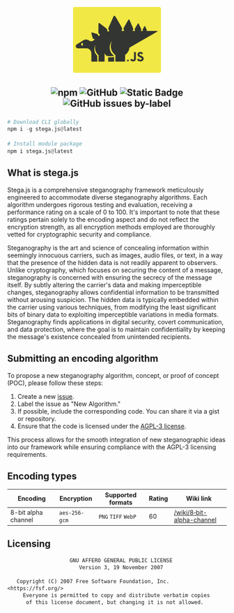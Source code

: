 <div align="center">
<p> </p>
  <img src="/readme/stega-logo-background-rounded.svg" width="40%"/>
</div>

##

<h2 align="center">
  <img src="https://img.shields.io/npm/v/stega.js?style=for-the-badge&amp;labelColor=%23313531&amp;color=%23f1e845" alt="npm">
  <img src="https://img.shields.io/github/license/notreeceharris/stega.js?style=for-the-badge&amp;labelColor=%23313531&amp;color=%23f1e845" alt="GitHub">
  <img src="https://img.shields.io/badge/supported_algorithms-1-we?style=for-the-badge&amp;labelColor=%23313531&amp;color=%23f1e845" alt="Static Badge">
  <img src="https://img.shields.io/github/issues/notreeceharris/stega.js/new%20algorithm?style=for-the-badge&amp;label=submitted%20algorithms&amp;labelColor=%23313531&amp;color=%23f1e845&amp;cacheSeconds=0" alt="GitHub issues by-label">
  <p> </p>
</h2>

```py
# Download CLI globally
npm i -g stega.js@latest

# Install module package
npm i stega.js@latest
```
## What is stega.js
Stega.js is a comprehensive steganography framework meticulously engineered to accommodate diverse steganography algorithms. Each algorithm undergoes rigorous testing and evaluation, receiving a performance rating on a scale of 0 to 100. It's important to note that these ratings pertain solely to the encoding aspect and do not reflect the encryption strength, as all encryption methods employed are thoroughly vetted for cryptographic security and compliance.

Steganography is the art and science of concealing information within seemingly innocuous carriers, such as images, audio files, or text, in a way that the presence of the hidden data is not readily apparent to observers. Unlike cryptography, which focuses on securing the content of a message, steganography is concerned with ensuring the secrecy of the message itself. By subtly altering the carrier's data and making imperceptible changes, steganography allows confidential information to be transmitted without arousing suspicion. The hidden data is typically embedded within the carrier using various techniques, from modifying the least significant bits of binary data to exploiting imperceptible variations in media formats. Steganography finds applications in digital security, covert communication, and data protection, where the goal is to maintain confidentiality by keeping the message's existence concealed from unintended recipients.

## Submitting an encoding algorithm
To propose a new steganography algorithm, concept, or proof of concept (POC), please follow these steps:

1. Create a new [issue](https://github.com/NotReeceHarris/stega.js/issues/new/choose).
2. Label the issue as "New Algorithm."
3. If possible, include the corresponding code. You can share it via a gist or repository.
4. Ensure that the code is licensed under the [AGPL-3 license](/LICENSE).

This process allows for the smooth integration of new steganographic ideas into our framework while ensuring compliance with the AGPL-3 licensing requirements.

## Encoding types

Encoding | Encryption | Supported formats | Rating | Wiki link
--- | --- | --- | --- | ---
8-bit alpha channel | `aes-256-gcm` | `PNG` `TIFF` `WebP` | 60 | [/wiki/8‐bit-alpha-channel](https://github.com/NotReeceHarris/stega.js/wiki/8%E2%80%90bit-alpha-channel)

## Licensing
```
                    GNU AFFERO GENERAL PUBLIC LICENSE
                       Version 3, 19 November 2007

   Copyright (C) 2007 Free Software Foundation, Inc. <https://fsf.org/>
     Everyone is permitted to copy and distribute verbatim copies
      of this license document, but changing it is not allowed.
```
